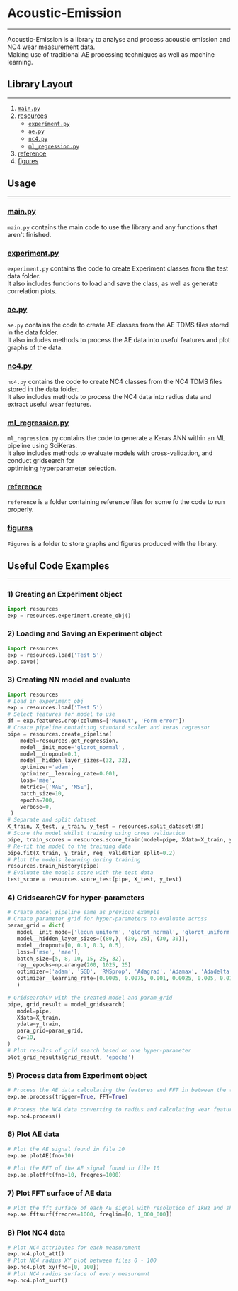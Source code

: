 # Acoustic-Emission
***
 Acoustic-Emission is a library to analyse and process acoustic emission and NC4 wear
measurement data.  
Making use of traditional AE processing techniques as well as machine learning.

## Library Layout
***
1) [`main.py`](main.py)
2) [resources](resources)
   - [`experiment.py`](resources/experiment.py)
   - [`ae.py`](resources/ae.py)
   - [`nc4.py`](resources/nc4.py)
   - [`ml_regression.py`](resources/ml_regression.py)
3) [reference](reference)
4) [figures](Figures)


## Usage
***

### [main.py](main.py) 
`main.py` contains the main code to use the library and any functions that aren't finished.

### [experiment.py](resources/experiment.py)
`experiment.py` contains the code to create Experiment classes from the test data folder.  
It also includes functions to load and save the class, as well as generate correlation plots.

### [ae.py](resources/ae.py)
`ae.py` contains the code to create AE classes from the AE TDMS files stored in the data folder.  
It also includes methods to process the AE data into useful features and plot graphs of the data.

### [nc4.py](resources/nc4.py)
`nc4.py` contains the code to create NC4 classes from the NC4 TDMS files stored in the data folder.  
It also includes methods to process the NC4 data into radius data and extract useful wear features.

### [ml_regression.py](resources/ml_regression.py)
`ml_regression.py` contains the code to generate a Keras ANN within an ML pipeline using SciKeras.  
It also includes methods to evaluate models with cross-validation, and conduct gridsearch for  
optimising hyperparameter selection.

### [reference](reference)
`referenc`e is a folder containing reference files for some fo the code to run properly.

### [figures](Figures)
`Figures` is a folder to store graphs and figures produced with the library.

## Useful Code Examples
***

### 1) Creating an Experiment object
```python
import resources
exp = resources.experiment.create_obj()
```
### 2) Loading and Saving an Experiment object
```python
import resources
exp = resources.load('Test 5')
exp.save()
```
### 3) Creating NN model and evaluate
```python
import resources
# Load in experiment obj
exp = resources.load('Test 5')
# Select features for model to use
df = exp.features.drop(columns=['Runout', 'Form error'])
# Create pipeline containing standard scaler and keras regressor
pipe = resources.create_pipeline(
    model=resources.get_regression,
    model__init_mode='glorot_normal',
    model__dropout=0.1,
    model__hidden_layer_sizes=(32, 32),
    optimizer='adam',
    optimizer__learning_rate=0.001,
    loss='mae',
    metrics=['MAE', 'MSE'],
    batch_size=10,
    epochs=700,
    verbose=0,
 )
# Separate and split dataset
X_train, X_test, y_train, y_test = resources.split_dataset(df)
# Score the model whilst training using cross validation
pipe, train_scores = resources.score_train(model=pipe, Xdata=X_train, ydata=y_train)
# Re-fit the model to the training data
pipe.fit(X_train, y_train, reg__validation_split=0.2)
# Plot the models learning during training
resources.train_history(pipe)
# Evaluate the models score with the test data
test_score = resources.score_test(pipe, X_test, y_test)
```
### 4) GridsearchCV for hyper-parameters
```python
# Create model pipeline same as previous example
# Create parameter grid for hyper-parameters to evaluate across
param_grid = dict(
   model__init_mode=['lecun_uniform', 'glorot_normal', 'glorot_uniform', 'he_normal', 'he_uniform'],
   model__hidden_layer_sizes=[(80,), (30, 25), (30, 30)],
   model__dropout=[0, 0.1, 0.3, 0.5],
   loss=['mse', 'mae'],
   batch_size=[5, 8, 10, 15, 25, 32],
   reg__epochs=np.arange(200, 1025, 25)
   optimizer=['adam', 'SGD', 'RMSprop', 'Adagrad', 'Adamax', 'Adadelta'],
   optimizer__learning_rate=[0.0005, 0.0075, 0.001, 0.0025, 0.005, 0.01],
   )

# GridsearchCV with the created model and param_grid
pipe, grid_result = model_gridsearch(
   model=pipe,
   Xdata=X_train,
   ydata=y_train,
   para_grid=param_grid,
   cv=10,
)
# Plot results of grid search based on one hyper-parameter
plot_grid_results(grid_result, 'epochs')
```
### 5) Process data from Experiment object
```python
# Process the AE data calculating the features and FFT in between the trigger points
exp.ae.process(trigger=True, FFT=True)

# Process the NC4 data converting to radius and calculating wear features
exp.nc4.process()
```
### 6) Plot AE data
```python
# Plot the AE signal found in file 10
exp.ae.plotAE(fno=10)

# Plot the FFT of the AE signal found in file 10
exp.ae.plotfft(fno=10, freqres=1000)
```
### 7) Plot FFT surface of AE data
```python
# Plot the fft surface of each AE signal with resolution of 1kHz and show between 0 - 1MHz
exp.ae.fftsurf(freqres=1000, freqlim=[0, 1_000_000])
```
### 8) Plot NC4 data
```python
# Plot NC4 attributes for each measurement
exp.nc4.plot_att()
# Plot NC4 radius XY plot between files 0 - 100
exp.nc4.plot_xy(fno=[0, 100])
# Plot NC4 radius surface of every measuremnt
exp.nc4.plot_surf()
```
